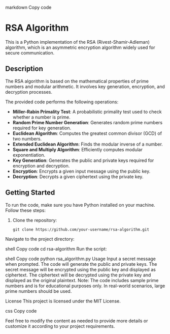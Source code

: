 markdown
Copy code
# RSA Algorithm

This is a Python implementation of the RSA (Rivest-Shamir-Adleman) algorithm, which is an asymmetric encryption algorithm widely used for secure communication.

## Description

The RSA algorithm is based on the mathematical properties of prime numbers and modular arithmetic. It involves key generation, encryption, and decryption processes.

The provided code performs the following operations:

- **Miller-Rabin Primality Test**: A probabilistic primality test used to check whether a number is prime.
- **Random Prime Number Generation**: Generates random prime numbers required for key generation.
- **Euclidean Algorithm**: Computes the greatest common divisor (GCD) of two numbers.
- **Extended Euclidean Algorithm**: Finds the modular inverse of a number.
- **Square and Multiply Algorithm**: Efficiently computes modular exponentiation.
- **Key Generation**: Generates the public and private keys required for encryption and decryption.
- **Encryption**: Encrypts a given input message using the public key.
- **Decryption**: Decrypts a given ciphertext using the private key.

## Getting Started

To run the code, make sure you have Python installed on your machine. Follow these steps:

1. Clone the repository:

   ```shell
   git clone https://github.com/your-username/rsa-algorithm.git
   
Navigate to the project directory:

shell
Copy code
cd rsa-algorithm
Run the script:

shell
Copy code
python rsa_algorithm.py
Usage
Input a secret message when prompted.
The code will generate the public and private keys.
The secret message will be encrypted using the public key and displayed as ciphertext.
The ciphertext will be decrypted using the private key and displayed as the original plaintext.
Note: The code includes sample prime numbers and is for educational purposes only. In real-world scenarios, large prime numbers should be used.

License
This project is licensed under the MIT License.

css
Copy code

Feel free to modify the content as needed to provide more details or customize it according to your project requirements.




